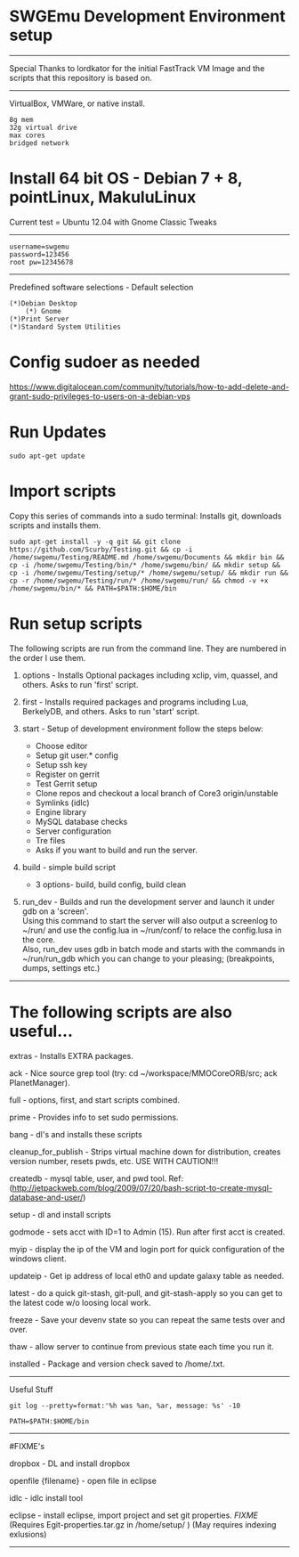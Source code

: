 # SWGEmu Development Environment setup
****************************************************************************************************************
Special Thanks to lordkator for the initial FastTrack VM Image and the scripts that this repository is based on. 
****************************************************************************************************************

VirtualBox, VMWare, or native install.

	8g mem
	32g virtual drive
	max cores
	bridged network

# Install 64 bit OS - Debian 7 + 8, pointLinux, MakuluLinux
Current test = Ubuntu 12.04 with Gnome Classic Tweaks
 
****************
	username=swgemu
	password=123456
	root pw=12345678
****************
Predefined software selections - Default selection

	(*)Debian Desktop
	    (*) Gnome
	(*)Print Server
	(*)Standard System Utilities
	
# Config sudoer as needed 

https://www.digitalocean.com/community/tutorials/how-to-add-delete-and-grant-sudo-privileges-to-users-on-a-debian-vps

# Run Updates

	sudo apt-get update

# Import scripts  

Copy this series of commands into a sudo terminal: Installs git, downloads scripts and installs them.

	sudo apt-get install -y -q git && git clone https://github.com/Scurby/Testing.git && cp -i /home/swgemu/Testing/README.md /home/swgemu/Documents && mkdir bin && cp -i /home/swgemu/Testing/bin/* /home/swgemu/bin/ && mkdir setup && cp -i /home/swgemu/Testing/setup/* /home/swgemu/setup/ && mkdir run && cp -r /home/swgemu/Testing/run/* /home/swgemu/run/ && chmod -v +x /home/swgemu/bin/* && PATH=$PATH:$HOME/bin


# Run setup scripts

The following scripts are run from the command line. They are numbered in the order I use them. 

1. options - Installs Optional packages including xclip, vim, quassel, and others. Asks to run 'first' script.

2. first - Installs required packages and programs including Lua, BerkelyDB, and others. Asks to run 'start' script.

3. start - Setup of development environment follow the steps below:

	- Choose editor
	- Setup git user.* config
	- Setup ssh key
	- Register on gerrit
	- Test Gerrit setup
	- Clone repos and checkout a local branch of Core3 origin/unstable
	- Symlinks (idlc)
	- Engine library
	- MySQL database checks
	- Server configuration
	- Tre files
	- Asks if you want to build and run the server. 

4. build - simple build script

	- 3 options- build, build config, build clean

5. run_dev - Builds and run the development server and launch it under gdb on a 'screen'.  
Using this command to start the server will also output a screenlog to ~/run/ and use the config.lua in ~/run/conf/ to relace the config.lusa in the core.  
Also, run_dev uses gdb in batch mode and starts with the commands  in ~/run/run_gdb which you can change to your pleasing;
	(breakpoints, dumps, settings etc.)

**************************************************************************************
# The following scripts are also useful...

extras - Installs EXTRA packages.

ack - Nice source grep tool (try: cd ~/workspace/MMOCoreORB/src; ack PlanetManager).

full - options, first, and start scripts combined.

prime - Provides info to set sudo permissions.

bang - dl's and installs these scripts

cleanup_for_publish - Strips virtual machine down for distribution, creates version number, resets pwds, etc. USE WITH CAUTION!!!

createdb - mysql table, user, and pwd tool.
Ref: (http://jetpackweb.com/blog/2009/07/20/bash-script-to-create-mysql-database-and-user/)

setup - dl and install scripts

godmode - sets acct with ID=1 to Admin (15). Run after first acct is created.

myip -  display the ip of the VM and login port for quick configuration of the windows client.

updateip - Get ip address of local eth0 and update galaxy table as needed.

latest - do a quick git-stash, git-pull, and git-stash-apply so you can get to the latest code w/o loosing local work.

freeze - Save your devenv state so you can repeat the same tests over and over.

thaw - allow server to continue from previous state each time you run it.

installed - Package and version check saved to /home/<file>.txt.

**************************************************************************************

Useful Stuff

	git log --pretty=format:'%h was %an, %ar, message: %s' -10

	PATH=$PATH:$HOME/bin

**************************************************************************************
#FIXME's

dropbox - DL and install dropbox

openfile {filename} - open file in eclipse

idlc - idlc install tool

eclipse - install eclipse, import project and set git properties. *FIXME*
	(Requires Egit-properties.tar.gz in /home/setup/ )
	(May requires indexing exlusions)

**************************************************************************************
